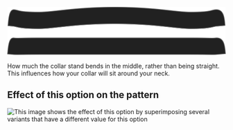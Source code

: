 ![Collarstand bend](collarstandbend.svg)

How much the collar stand bends in the middle, rather than being straight.
This influences how your collar will sit around your neck.

## Effect of this option on the pattern

![This image shows the effect of this option by superimposing several variants that have a different value for this option](simon\_collarstandbend\_sample.svg "Effect of this option on the pattern")
